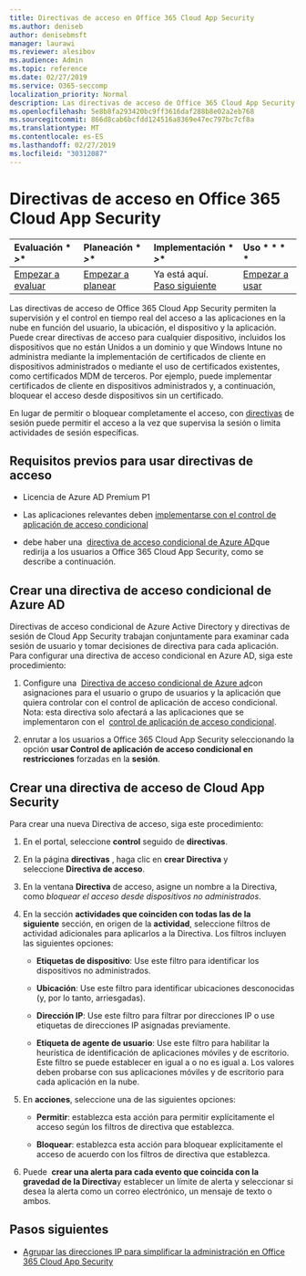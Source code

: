 ```yaml
---
title: Directivas de acceso en Office 365 Cloud App Security
ms.author: deniseb
author: denisebmsft
manager: laurawi
ms.reviewer: alesibov
ms.audience: Admin
ms.topic: reference
ms.date: 02/27/2019
ms.service: O365-seccomp
localization_priority: Normal
description: Las directivas de acceso de Office 365 Cloud App Security permiten la supervisión y el control en tiempo real del acceso a las aplicaciones en la nube en función del usuario, la ubicación, el dispositivo y la aplicación. Puede crear directivas de acceso para cualquier dispositivo, incluidos los dispositivos que no están Unidos a un dominio y que Windows Intune no administra mediante la implementación de certificados de cliente en dispositivos administrados o mediante el uso de certificados existentes, como certificados MDM de terceros. Por ejemplo, puede implementar certificados de cliente en dispositivos administrados y, a continuación, bloquear el acceso desde dispositivos sin un certificado.
ms.openlocfilehash: 5e8b8fa293420bc9ff3616daf288b8e02a2eb768
ms.sourcegitcommit: 866d8cab6bcfdd124516a8369e47ec797bc7cf8a
ms.translationtype: MT
ms.contentlocale: es-ES
ms.lasthandoff: 02/27/2019
ms.locfileid: "30312087"
---
```

# <a name="access-policies-in-office-365-cloud-app-security"></a>Directivas de acceso en Office 365 Cloud App Security

|Evaluación * *\>**|Planeación * *\>**|Implementación * *\>**|Uso * * * *|
|:-----|:-----|:-----|:-----|
|[Empezar a evaluar](office-365-cas-overview.md) <br/> |[Empezar a planear](get-ready-for-office-365-cas.md) <br/> |Ya está aquí.  <br/> [Paso siguiente](group-your-ip-addresses-in-ocas.md) <br/> |[Empezar a usar](utilization-activities-for-ocas.md) <br/> |

Las directivas de acceso de Office 365 Cloud App Security permiten la supervisión y el control en tiempo real del acceso a las aplicaciones en la nube en función del usuario, la ubicación, el dispositivo y la aplicación. Puede crear directivas de acceso para cualquier dispositivo, incluidos los dispositivos que no están Unidos a un dominio y que Windows Intune no administra mediante la implementación de certificados de cliente en dispositivos administrados o mediante el uso de certificados existentes, como certificados MDM de terceros. Por ejemplo, puede implementar certificados de cliente en dispositivos administrados y, a continuación, bloquear el acceso desde dispositivos sin un certificado.

En lugar de permitir o bloquear completamente el acceso, con [directivas](ocas-session-policies.md) de sesión puede permitir el acceso a la vez que supervisa la sesión o limita actividades de sesión específicas.

## <a name="prerequisites-to-using-access-policies"></a>Requisitos previos para usar directivas de acceso

- Licencia de Azure AD Premium P1

- Las aplicaciones relevantes deben [implementarse con el control de aplicación de acceso condicional](https://docs.microsoft.com/en-us/cloud-app-security/proxy-deployment-aad)

- debe haber una  [directiva de acceso condicional de Azure AD](https://docs.microsoft.com/azure/active-directory/active-directory-conditional-access-azure-portal)que redirija a los usuarios a Office 365 Cloud App Security, como se describe a continuación.

## <a name="create-an-azure-ad-conditional-access-policy"></a>Crear una directiva de acceso condicional de Azure AD

Directivas de acceso condicional de Azure Active Directory y directivas de sesión de Cloud App Security trabajan conjuntamente para examinar cada sesión de usuario y tomar decisiones de directiva para cada aplicación. Para configurar una directiva de acceso condicional en Azure AD, siga este procedimiento:

1. Configure una  [Directiva de acceso condicional de Azure ad](https://docs.microsoft.com/azure/active-directory/active-directory-conditional-access-azure-portal)con asignaciones para el usuario o grupo de usuarios y la aplicación que quiera controlar con el control de aplicación de acceso condicional.<br>Nota: esta directiva solo afectará a las aplicaciones que se implementaron con el  [control de aplicación de acceso condicional](https://docs.microsoft.com/cloud-app-security/proxy-deployment-aad).

2. enrutar a los usuarios a Office 365 Cloud App Security seleccionando la opción **usar Control de aplicación de acceso condicional en restricciones** forzadas en la **sesión**.

## <a name="create-a-cloud-app-security-access-policy"></a>Crear una directiva de acceso de Cloud App Security

Para crear una nueva Directiva de acceso, siga este procedimiento:

1. En el portal, seleccione **control** seguido de **directivas**.

2. En la página **directivas** , haga clic en **crear Directiva** y seleccione **Directiva de acceso**.

3. En la ventana **Directiva** de acceso, asigne un nombre a la Directiva, como *bloquear el acceso desde dispositivos no administrados*.

4. En la sección **actividades que coinciden con todas las de la siguiente** sección, en origen de la **actividad**, seleccione filtros de actividad adicionales para aplicarlos a la Directiva. Los filtros incluyen las siguientes opciones:
    
    - **Etiquetas de dispositivo**: Use este filtro para identificar los dispositivos no administrados.
    
    - **Ubicación**: Use este filtro para identificar ubicaciones desconocidas (y, por lo tanto, arriesgadas).
    
    - **Dirección IP**: Use este filtro para filtrar por direcciones IP o use etiquetas de direcciones IP asignadas previamente.
    
    - **Etiqueta de agente de usuario**: Use este filtro para habilitar la heurística de identificación de aplicaciones móviles y de escritorio. Este filtro se puede establecer en igual a o no es igual a. Los valores deben probarse con sus aplicaciones móviles y de escritorio para cada aplicación en la nube.

5. En **acciones**, seleccione una de las siguientes opciones:
    
    - **Permitir**: establezca esta acción para permitir explícitamente el acceso según los filtros de directiva que establezca.
    
    - **Bloquear**: establezca esta acción para bloquear explícitamente el acceso de acuerdo con los filtros de directiva que establezca.

6. Puede  **crear una alerta para cada evento que coincida con la gravedad de la Directiva**y establecer un límite de alerta y seleccionar si desea la alerta como un correo electrónico, un mensaje de texto o ambos.

## <a name="next-steps"></a>Pasos siguientes

- [Agrupar las direcciones IP para simplificar la administración en Office 365 Cloud App Security](group-your-ip-addresses-in-ocas.md)